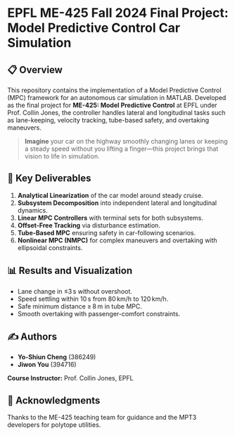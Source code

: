 # EPFL ME-425 Fall 2024 Final Project: Model Predictive Control Car Simulation

## 📋 Overview

This repository contains the implementation of a Model Predictive Control (MPC) framework for an autonomous car simulation in MATLAB. Developed as the final project for **ME-425: Model Predictive Control** at EPFL under Prof. Collin Jones, the controller handles lateral and longitudinal tasks such as lane-keeping, velocity tracking, tube-based safety, and overtaking maneuvers.

> **Imagine** your car on the highway smoothly changing lanes or keeping a steady speed without you lifting a finger—this project brings that vision to life in simulation.

## 📑 Key Deliverables

1. **Analytical Linearization** of the car model around steady cruise.
2. **Subsystem Decomposition** into independent lateral and longitudinal dynamics.
3. **Linear MPC Controllers** with terminal sets for both subsystems.
4. **Offset-Free Tracking** via disturbance estimation.
5. **Tube-Based MPC** ensuring safety in car-following scenarios.
6. **Nonlinear MPC (NMPC)** for complex maneuvers and overtaking with ellipsoidal constraints.

## 📊 Results and Visualization

* Lane change in ≤3 s without overshoot.
* Speed settling within 10 s from 80 km/h to 120 km/h.
* Safe minimum distance ≥ 8 m in tube MPC.
* Smooth overtaking with passenger-comfort constraints.

## ✍️ Authors

* **Yo-Shiun Cheng** (386249)
* **Jiwon You** (394716)

**Course Instructor:** Prof. Collin Jones, EPFL


## 🙏 Acknowledgments

Thanks to the ME-425 teaching team for guidance and the MPT3 developers for polytope utilities.
